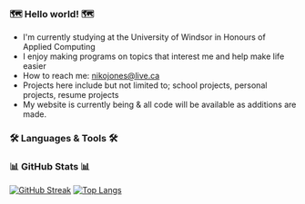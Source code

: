 ### 🗺️ Hello world! 🗺️
- I'm currently studying at the University of Windsor in Honours of Applied Computing
- I enjoy making programs on topics that interest me and help make life easier
- How to reach me: nikojones@live.ca
- Projects here include but not limited to; school projects, personal projects, resume projects
- My website is currently being & all code will be available as additions are made.


### 🛠️ Languages & Tools 🛠️
<div>
  <!-- add images here-->
</div>


### 📊 GitHub Stats 📊
[![GitHub Streak](http://github-readme-streak-stats.herokuapp.com?user=N1koJones&theme=tokyonight&date_format=%5BY%20%5DM%20j&border=BF91F3)](https://git.io/streak-stats)
[![Top Langs](https://github-readme-stats.vercel.app/api/top-langs/?username=N1koJones&theme=tokyonightformat=%5BY%20%5DM%20j&border=BF91F3)](https://github.com/anuraghazra/github-readme-stats)

<!---
NikoJones/NikoJones is a ✨ special ✨ repository because its `README.md` (this file) appears on your GitHub profile.
You can click the Preview link to take a look at your changes.
--->
